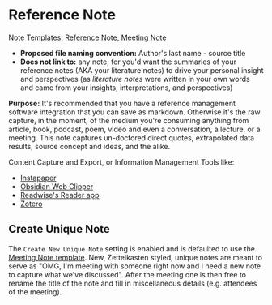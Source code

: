 # Reference Note

Note Templates: [Reference Note](Housekeeping/Reference%20Note.md), [Meeting Note](Meeting%20Note.md)

- **Proposed file naming convention:** Author's last name - source title
- **Does not link to:** any note, for you'd want the summaries of your reference notes (AKA your literature notes) to drive your personal insight and perspectives (as _literature notes_ were written in your own words and came from your insights, interpretations, and perspectives)

**Purpose:** It's recommended that you have a reference management software integration that you can save as markdown. Otherwise it's the raw capture, in the moment, of the medium you're consuming anything from article, book, podcast, poem, video and even a conversation, a lecture, or a meeting. This note captures un-doctored direct quotes, extrapolated data results, source concept and ideas, and the alike.

Content Capture and Export, or Information Management Tools like:

- [Instapaper](https://www.instapaper.com/)
- [Obsidian Web Clipper](https://obsidian.md/clipper)
- [Readwise's Reader app](https://readwise.io/read)
- [Zotero](https://www.zotero.org/)

## Create Unique Note

The `Create New Unique Note` setting is enabled and is defaulted to use the [Meeting Note template](Meeting%20Note.md). New, Zettelkasten styled, unique notes are meant to serve as "OMG, I'm meeting with someone right now and I need a new note to capture what we've discussed". After the meeting one is then free to rename the title of the note and fill in miscellaneous details (e.g. attendees of the meeting).
